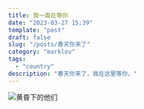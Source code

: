 ```yaml
---
title: 我一直在等你
date: "2023-03-27 15:39"
template: "post"
draft: false
slug: "/posts/春天你来了"
category: "marklov"
tags:
  - "country"
description: "春天你来了，我在这里等你。"
---
```


![黄昏下的他们](/media/marage_in_dusk.jpg)
